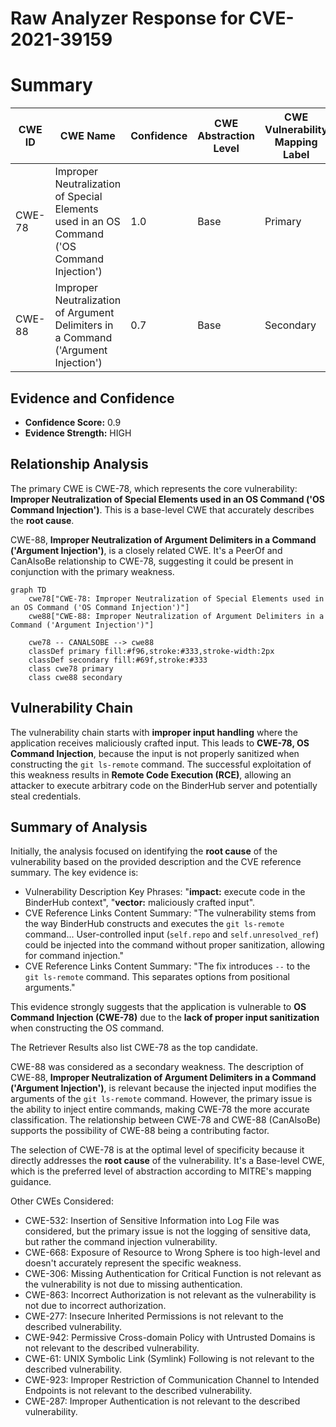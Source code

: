 # Raw Analyzer Response for CVE-2021-39159

# Summary
| CWE ID | CWE Name | Confidence | CWE Abstraction Level | CWE Vulnerability Mapping Label | CWE-Vulnerability Mapping Notes |
|---|---|---|---|---|---|
| CWE-78 | Improper Neutralization of Special Elements used in an OS Command ('OS Command Injection') | 1.0 | Base | Primary | Allowed |
| CWE-88 | Improper Neutralization of Argument Delimiters in a Command ('Argument Injection') | 0.7 | Base | Secondary | Allowed |

## Evidence and Confidence

*   **Confidence Score:** 0.9
*   **Evidence Strength:** HIGH

## Relationship Analysis
The primary CWE is CWE-78, which represents the core vulnerability: **Improper Neutralization of Special Elements used in an OS Command ('OS Command Injection')**. This is a base-level CWE that accurately describes the **root cause**.

CWE-88, **Improper Neutralization of Argument Delimiters in a Command ('Argument Injection')**, is a closely related CWE. It's a PeerOf and CanAlsoBe relationship to CWE-78, suggesting it could be present in conjunction with the primary weakness.

```mermaid
graph TD
    cwe78["CWE-78: Improper Neutralization of Special Elements used in an OS Command ('OS Command Injection')"]
    cwe88["CWE-88: Improper Neutralization of Argument Delimiters in a Command ('Argument Injection')"]

    cwe78 -- CANALSOBE --> cwe88
    classDef primary fill:#f96,stroke:#333,stroke-width:2px
    classDef secondary fill:#69f,stroke:#333
    class cwe78 primary
    class cwe88 secondary
```

## Vulnerability Chain
The vulnerability chain starts with **improper input handling** where the application receives maliciously crafted input. This leads to **CWE-78, OS Command Injection**, because the input is not properly sanitized when constructing the `git ls-remote` command. The successful exploitation of this weakness results in **Remote Code Execution (RCE)**, allowing an attacker to execute arbitrary code on the BinderHub server and potentially steal credentials.

## Summary of Analysis
Initially, the analysis focused on identifying the **root cause** of the vulnerability based on the provided description and the CVE reference summary. The key evidence is:

*   Vulnerability Description Key Phrases: "**impact:** execute code in the BinderHub context", "**vector:** maliciously crafted input".
*   CVE Reference Links Content Summary: "The vulnerability stems from the way BinderHub constructs and executes the `git ls-remote` command... User-controlled input (`self.repo` and `self.unresolved_ref`) could be injected into the command without proper sanitization, allowing for command injection."
*   CVE Reference Links Content Summary: "The fix introduces `--` to the `git ls-remote` command. This separates options from positional arguments."

This evidence strongly suggests that the application is vulnerable to **OS Command Injection (CWE-78)** due to the **lack of proper input sanitization** when constructing the OS command.

The Retriever Results also list CWE-78 as the top candidate.

CWE-88 was considered as a secondary weakness. The description of CWE-88, **Improper Neutralization of Argument Delimiters in a Command ('Argument Injection')**, is relevant because the injected input modifies the arguments of the `git ls-remote` command. However, the primary issue is the ability to inject entire commands, making CWE-78 the more accurate classification. The relationship between CWE-78 and CWE-88 (CanAlsoBe) supports the possibility of CWE-88 being a contributing factor.

The selection of CWE-78 is at the optimal level of specificity because it directly addresses the **root cause** of the vulnerability. It's a Base-level CWE, which is the preferred level of abstraction according to MITRE's mapping guidance.

Other CWEs Considered:

*   CWE-532: Insertion of Sensitive Information into Log File was considered, but the primary issue is not the logging of sensitive data, but rather the command injection vulnerability.
*   CWE-668: Exposure of Resource to Wrong Sphere is too high-level and doesn't accurately represent the specific weakness.
*   CWE-306: Missing Authentication for Critical Function is not relevant as the vulnerability is not due to missing authentication.
*   CWE-863: Incorrect Authorization is not relevant as the vulnerability is not due to incorrect authorization.
*   CWE-277: Insecure Inherited Permissions is not relevant to the described vulnerability.
*   CWE-942: Permissive Cross-domain Policy with Untrusted Domains is not relevant to the described vulnerability.
*   CWE-61: UNIX Symbolic Link (Symlink) Following is not relevant to the described vulnerability.
*   CWE-923: Improper Restriction of Communication Channel to Intended Endpoints is not relevant to the described vulnerability.
*   CWE-287: Improper Authentication is not relevant to the described vulnerability.
